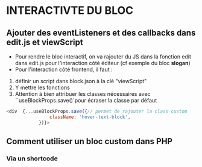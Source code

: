 # INTERACTIVTE DU BLOC

## Ajouter des eventListeners et des callbacks dans edit.js et viewScript

- Pour rendre le bloc interactif, on va rajouter du JS dans la fonction edit dans edit.js pour l'interaction côté éditeur (cf exemple du bloc **slogan**)
- Pour l'interaction côté frontend, il faut :
1. définir un script dans block.json à la clé "viewScript"
2. Y mettre les fonctions
3. Attention à bien attribuer les classes nécessaires avec ``useBlockProps.save()`pour écraser la classe par défaut

```js
<div  {...useBlockProps.save({// permet de rajouter la class custom 
                className: 'hover-text-block',
            })}>

```

## Comment utiliser un bloc custom dans PHP

### Via un shortcode